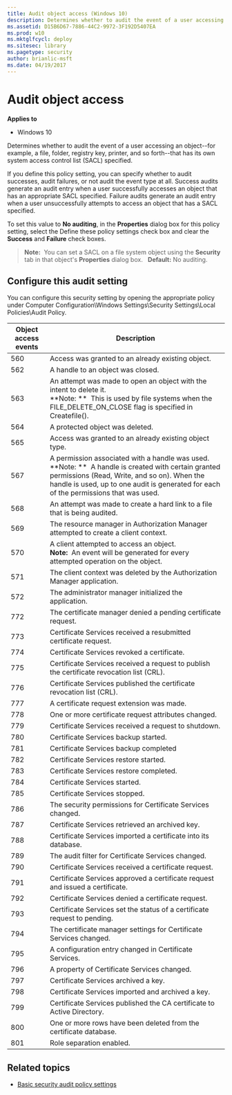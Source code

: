 ```yaml
---
title: Audit object access (Windows 10)
description: Determines whether to audit the event of a user accessing an object--for example, a file, folder, registry key, printer, and so forth--that has its own system access control list (SACL) specified.
ms.assetid: D15B6D67-7886-44C2-9972-3F192D5407EA
ms.prod: w10
ms.mktglfcycl: deploy
ms.sitesec: library
ms.pagetype: security
author: brianlic-msft
ms.date: 04/19/2017
---
```


# Audit object access

**Applies to**
-   Windows 10

Determines whether to audit the event of a user accessing an object--for example, a file, folder, registry key, printer, and so forth--that has its own system access control list (SACL) specified.

If you define this policy setting, you can specify whether to audit successes, audit failures, or not audit the event type at all. Success audits generate an audit entry when a user successfully accesses an object that has an appropriate SACL specified. Failure audits generate an audit entry when a user unsuccessfully attempts to access an object that has a SACL specified.

To set this value to **No auditing**, in the **Properties** dialog box for this policy setting, select the Define these policy settings check box and clear the **Success** and **Failure** check boxes.

> **Note:**  You can set a SACL on a file system object using the **Security** tab in that object's **Properties** dialog box.
 
**Default:** No auditing.

## Configure this audit setting

You can configure this security setting by opening the appropriate policy under Computer Configuration\\Windows Settings\\Security Settings\\Local Policies\\Audit Policy.

| Object access events | Description |
| - | - |
| 560 | Access was granted to an already existing object.| 
| 562 | A handle to an object was closed. |
| 563 | An attempt was made to open an object with the intent to delete it.<br>**Note: **  This is used by file systems when the FILE_DELETE_ON_CLOSE flag is specified in Createfile().||
| 564 | A protected object was deleted. |
| 565 | Access was granted to an already existing object type.| 
| 567 | A permission associated with a handle was used.<br>**Note: **  A handle is created with certain granted permissions (Read, Write, and so on). When the handle is used, up to one audit is generated for each of the permissions that was used.|
| 568 | An attempt was made to create a hard link to a file that is being audited. |
| 569 | The resource manager in Authorization Manager attempted to create a client context.| 
| 570 | A client attempted to access an object.<br>**Note:**  An event will be generated for every attempted operation on the object.|
| 571 | The client context was deleted by the Authorization Manager application. |
| 572 | The administrator manager initialized the application. |
| 772 | The certificate manager denied a pending certificate request.| 
| 773 | Certificate Services received a resubmitted certificate request.| 
| 774 | Certificate Services revoked a certificate.|
| 775 | Certificate Services received a request to publish the certificate revocation list (CRL).| 
| 776 | Certificate Services published the certificate revocation list (CRL). |
| 777 | A certificate request extension was made. |
| 778 | One or more certificate request attributes changed.| 
| 779 | Certificate Services received a request to shutdown.| 
| 780 | Certificate Services backup started. |
| 781 | Certificate Services backup completed |
| 782 | Certificate Services restore started. |
| 783 | Certificate Services restore completed.| 
| 784 | Certificate Services started. |
| 785 | Certificate Services stopped. |
| 786 | The security permissions for Certificate Services changed.| 
| 787 | Certificate Services retrieved an archived key. |
| 788 | Certificate Services imported a certificate into its database.| 
| 789 | The audit filter for Certificate Services changed. |
| 790 | Certificate Services received a certificate request.| 
| 791 | Certificate Services approved a certificate request and issued a certificate.| 
| 792 | Certificate Services denied a certificate request. |
| 793 | Certificate Services set the status of a certificate request to pending.| 
| 794 | The certificate manager settings for Certificate Services changed. |
| 795 | A configuration entry changed in Certificate Services. |
| 796 | A property of Certificate Services changed. |
| 797 | Certificate Services archived a key. |
| 798 | Certificate Services imported and archived a key.| 
| 799 | Certificate Services published the CA certificate to Active Directory.| 
| 800 | One or more rows have been deleted from the certificate database. |
| 801 | Role separation enabled. |

## Related topics

- [Basic security audit policy settings](basic-security-audit-policy-settings.md)
 
 
